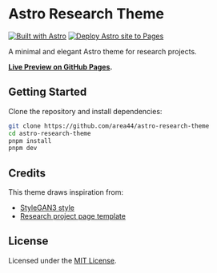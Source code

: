 # Astro Research Theme

[![Built with Astro](https://astro.badg.es/v2/built-with-astro/tiny.svg)](https://astro.build)
[![Deploy Astro site to Pages](https://github.com/area44/astro-research-theme/actions/workflows/pages.yml/badge.svg)](https://github.com/area44/astro-research-theme/actions/workflows/pages.yml)

A minimal and elegant Astro theme for research projects.  

**[Live Preview on GitHub Pages](https://area44.github.io/astro-research-theme).**

## Getting Started

Clone the repository and install dependencies:

```bash
git clone https://github.com/area44/astro-research-theme
cd astro-research-theme
pnpm install
pnpm dev
```

## Credits

This theme draws inspiration from:
- [StyleGAN3 style](https://nvlabs.github.io/stylegan3)
- [Research project page template](https://github.com/RomanHauksson/academic-project-astro-template)

## License

Licensed under the [MIT License](./LICENSE).
